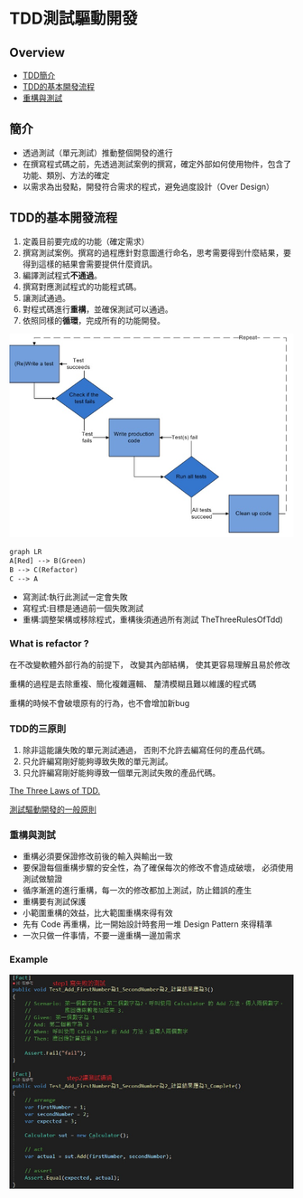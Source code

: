 # TDD測試驅動開發
## Overview
- [TDD簡介](#簡介)
- [TDD的基本開發流程](#tdd-的基本開發流程)
- [重構與測試](#重構與測試)

## 簡介
<a id="markdown-簡介" name="簡介"></a>
- 透過測試（單元測試）推動整個開發的進行
- 在撰寫程式碼之前，先透過測試案例的撰寫，確定外部如何使用物件，包含了功能、類別、方法的確定
- 以需求為出發點，開發符合需求的程式，避免過度設計（Over Design）

## TDD的基本開發流程
<a id="markdown-TDD的基本開發流程" name="TDD的基本開發流程"></a>
1. 定義目前要完成的功能（確定需求）
2. 撰寫測試案例。撰寫的過程應針對意圖進行命名，思考需要得到什麼結果，要得到這樣的結果會需要提供什麼資訊。
3. 編譯測試程式**不通過**。
4. 撰寫對應測試程式的功能程式碼。
5. 讓測試通過。
6. 對程式碼進行**重構**，並確保測試可以通過。
7. 依照同樣的**循環**，完成所有的功能開發。

![](/img/tdd.jpg)
```mermaid
graph LR
A[Red] --> B(Green)
B --> C(Refactor)
C --> A
```
- 寫測試:執行此測試一定會失敗
- 寫程式:目標是通過前一個失敗測試
- 重構:調整架構或移除程式，重構後須通過所有測試
TheThreeRulesOfTdd)
### What is refactor ?
在不改變軟體外部行為的前提下， 改變其內部結構， 使其更容易理解且易於修改

重構的過程是去除重複、簡化複雜邏輯、 釐清模糊且難以維護的程式碼

重構的時候不會破壞原有的行為，也不會增加新bug

### TDD的三原則
1. 除非這能讓失敗的單元測試通過， 否則不允許去編寫任何的產品代碼。
2. 只允許編寫剛好能夠導致失敗的單元測試。
3. 只允許編寫剛好能夠導致一個單元測試失敗的產品代碼。

[The Three Laws of TDD.](http://butunclebob.com/ArticleS.UncleBob)

[測試驅動開發的一般原則](https://blog.csdn.net/hudon/article/details/1123700)
### 重構與測試
<a id="markdown-重構與測試" name="重構與測試"></a>
- 重構必須要保證修改前後的輸入與輸出一致
- 要保證每個重構步驟的安全性，為了確保每次的修改不會造成破壞， 必須使用測試做驗證
- 循序漸進的進行重構，每一次的修改都加上測試，防止錯誤的產生
- 重構要有測試保護
- 小範圍重構的效益，比大範圍重構來得有效
- 先有 Code 再重構，比一開始設計時套用一堆 Design Pattern 來得精準
- 一次只做一件事情，不要一邊重構一邊加需求

### Example
![](/img/tdd2.jpg)
